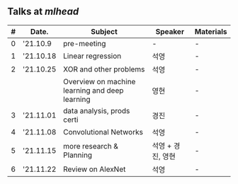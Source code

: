## Talks at *mlhead*

|#  |Date.     |Subject                       | Speaker |Materials
|---|----------|------------------------------|---------|---------|
|0  |'21.10.9  |pre-meeting                   |-        |-
|1  |'21.10.18 |Linear regression             |석영     |-
|2  |'21.10.25 |XOR and other problems        |석영     |-
|   |          |Overview on machine learning and deep learning |영현 |-
|3  |'21.11.01 |data analysis, prods certi        |경진     |-
|4  |'21.11.08 |Convolutional Networks        |석영     |-
|5  |'21.11.15 |more research & Planning        |석영 + 경진, 영현 |-
|6  |'21.11.22 |Review on AlexNet        |석영     |-